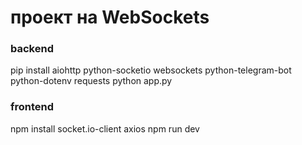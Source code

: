 # проект на WebSockets

### backend

pip install aiohttp python-socketio websockets python-telegram-bot python-dotenv requests
python app.py

### frontend

npm install socket.io-client axios
npm run dev
